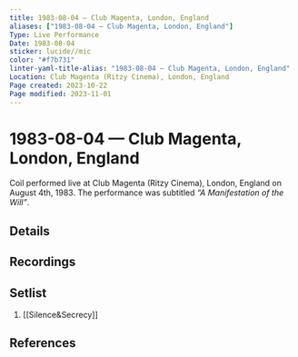 ```yaml
---
title: 1983-08-04 — Club Magenta, London, England
aliases: ["1983-08-04 — Club Magenta, London, England"]
Type: Live Performance
Date: 1983-08-04
sticker: lucide//mic
color: "#f7b731"
linter-yaml-title-alias: "1983-08-04 — Club Magenta, London, England"
Location: Club Magenta (Ritzy Cinema), London, England
Page created: 2023-10-22
Page modified: 2023-11-01
---
```


# 1983-08-04 — Club Magenta, London, England

Coil performed live at Club Magenta (Ritzy Cinema), London, England on August 4th, 1983. The performance was subtitled *“A Manifestation of the Will”*.

## Details


## Recordings


## Setlist
1. [[Silence&Secrecy]]

## References

[^1]: [Entry at Live Coil Archive](https://live-coil-archive.com/1983-2/1983-manifestation/)
